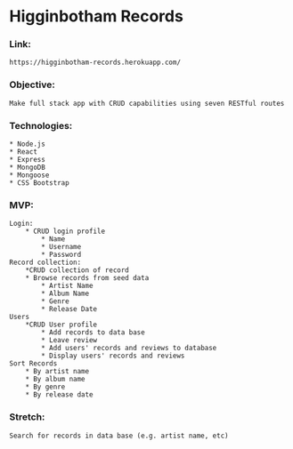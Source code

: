 # Higginbotham Records

### Link: 
    https://higginbotham-records.herokuapp.com/

### Objective:
    Make full stack app with CRUD capabilities using seven RESTful routes

### Technologies:
    * Node.js
    * React
    * Express
    * MongoDB
    * Mongoose
    * CSS Bootstrap

### MVP:
    Login:
        * CRUD login profile
            * Name
            * Username
            * Password
    Record collection:
        *CRUD collection of record
        * Browse records from seed data 
            * Artist Name
            * Album Name
            * Genre
            * Release Date
    Users
        *CRUD User profile  
            * Add records to data base
            * Leave review 
            * Add users' records and reviews to database
            * Display users' records and reviews
    Sort Records
        * By artist name
        * By album name
        * By genre
        * By release date

### Stretch:
    Search for records in data base (e.g. artist name, etc)